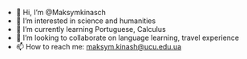 - 👋 Hi, I’m @Maksymkinasch
- 👀 I’m interested in science and humanities
- 🌱 I’m currently learning Portuguese, Calculus
- 💞️ I’m looking to collaborate on language learning, travel experience
- 📫 How to reach me: maksym.kinash@ucu.edu.ua

<!---
Maksymkinasch/Maksymkinasch is a ✨ special ✨ repository because its `README.md` (this file) appears on your GitHub profile.
You can click the Preview link to take a look at your changes.
--->
